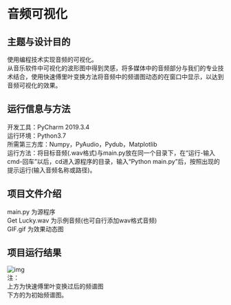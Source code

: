 音频可视化
==========

主题与设计目的
----------
使用编程技术实现音频的可视化。  
从音乐软件中可视化的波形图中得到灵感，将多媒体中的音频部分与我们的专业技术结合，使用快速傅里叶变换方法将音频中的频谱图动态的在窗口中显示，以达到音频可视化的效果。

运行信息与方法
----------
开发工具：PyCharm 2019.3.4  
运行环境：Python3.7  
所需第三方库：Numpy，PyAudio，Pydub，Matplotlib  
运行方法：将目标音频(.wav格式)与main.py放在同一个目录下，在“运行-输入cmd-回车”以后，cd进入源程序的目录，输入“Python main.py”后，按照出现的提示运行(输入音频名称或路径)。  

项目文件介绍
----------
main.py 为源程序  
Get Lucky.wav 为示例音频(也可自行添加wav格式音频)  
GIF.gif 为效果动态图

项目运行结果
----------
![img](GIF.gif)  
注：  
上方为快速傅里叶变换过后的频谱图  
下方的为初始频谱图。
